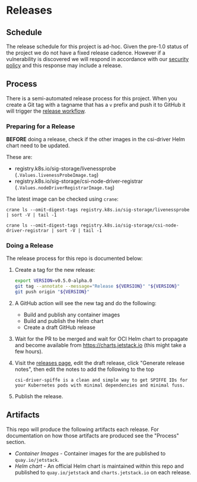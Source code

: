# Releases

## Schedule

The release schedule for this project is ad-hoc. Given the pre-1.0 status of the project we do not have a fixed release cadence. However if a vulnerability is discovered we will respond in accordance with our [security policy](https://github.com/cert-manager/community/blob/main/SECURITY.md) and this response may include a release.

## Process

There is a semi-automated release process for this project. When you create a Git tag with a tagname that has a `v` prefix and push it to GitHub it will trigger the [release workflow].

### Preparing for a Release

**BEFORE** doing a release, check if the other images in the csi-driver Helm
chart need to be updated.

These are:

- registry.k8s.io/sig-storage/livenessprobe (`.Values.livenessProbeImage.tag`)
- registry.k8s.io/sig-storage/csi-node-driver-registrar (`.Values.nodeDriverRegistrarImage.tag`)

The latest image can be checked using `crane`:

```console
crane ls --omit-digest-tags registry.k8s.io/sig-storage/livenessprobe | sort -V | tail -1

crane ls --omit-digest-tags registry.k8s.io/sig-storage/csi-node-driver-registrar | sort -V | tail -1
```

### Doing a Release

The release process for this repo is documented below:

1. Create a tag for the new release:
    ```sh
   export VERSION=v0.5.0-alpha.0
   git tag --annotate --message="Release ${VERSION}" "${VERSION}"
   git push origin "${VERSION}"
   ```

2. A GitHub action will see the new tag and do the following:
    - Build and publish any container images
    - Build and publish the Helm chart
    - Create a draft GitHub release

3. Wait for the PR to be merged and wait for OCI Helm chart to propagate and become available from https://charts.jetstack.io (this might take a few hours).

4. Visit the [releases page], edit the draft release, click "Generate release notes", then edit the notes to add the following to the top
    ```
    csi-driver-spiffe is a clean and simple way to get SPIFFE IDs for your Kubernetes pods with minimal dependencies and minimal fuss.
    ```

5. Publish the release.

## Artifacts

This repo will produce the following artifacts each release. For documentation on how those artifacts are produced see the "Process" section.

- *Container Images* - Container images for the are published to `quay.io/jetstack`.
- *Helm chart* - An official Helm chart is maintained within this repo and published to `quay.io/jetstack` and `charts.jetstack.io` on each release.

[release workflow]: https://github.com/cert-manager/csi-driver-spiffe/actions/workflows/release.yaml
[releases page]: https://github.com/cert-manager/csi-driver-spiffe/releases
